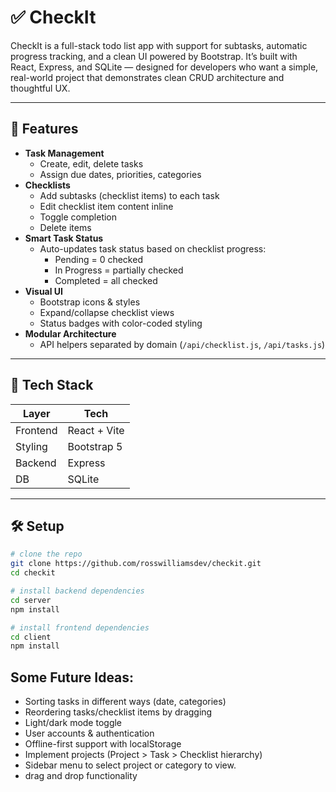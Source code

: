 # ✅ CheckIt

CheckIt is a full-stack todo list app with support for subtasks, automatic progress tracking, and a clean UI powered by Bootstrap. It’s built with React, Express, and SQLite — designed for developers who want a simple, real-world project that demonstrates clean CRUD architecture and thoughtful UX.

---

## 🚀 Features

- **Task Management**
  - Create, edit, delete tasks
  - Assign due dates, priorities, categories
- **Checklists**
  - Add subtasks (checklist items) to each task
  - Edit checklist item content inline
  - Toggle completion
  - Delete items
- **Smart Task Status**
  - Auto-updates task status based on checklist progress:
    - Pending = 0 checked
    - In Progress = partially checked
    - Completed = all checked
- **Visual UI**
  - Bootstrap icons & styles
  - Expand/collapse checklist views
  - Status badges with color-coded styling
- **Modular Architecture**
  - API helpers separated by domain (`/api/checklist.js`, `/api/tasks.js`)
---

## 🧱 Tech Stack

| Layer    | Tech           |
|----------|----------------|
| Frontend | React + Vite   |
| Styling  | Bootstrap 5    |
| Backend  | Express        |
| DB       | SQLite         |

---

## 🛠 Setup

```bash
# clone the repo
git clone https://github.com/rosswilliamsdev/checkit.git
cd checkit

# install backend dependencies
cd server
npm install

# install frontend dependencies
cd client
npm install
```

## Some Future Ideas:

- Sorting tasks in different ways (date, categories)
- Reordering tasks/checklist items by dragging
- Light/dark mode toggle
- User accounts & authentication
- Offline-first support with localStorage
- Implement projects (Project > Task > Checklist hierarchy)
- Sidebar menu to select project or category to view.
- drag and drop functionality 

